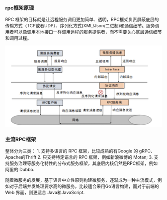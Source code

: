 ### rpc框架原理
RPC 框架的目标就是让远程服务调用更加简单、透明，RPC框架负责屏蔽底层的传输方式（TCP或者UDP）、序列化方式(XML/Json/二进制)和通信细节。服务调用者可以像调用本地接口一样调用远程的服务提供者，而不需要关心底层通信细节和调用过程。

![Alt text](RPC调用原理图.png)

### 主流RPC框架
整体分为三类：
    1. 支持多语言的 RPC 框架，比较成熟的有Google 的 gRPC、Apache的Thrift
    2. 只支持特定语言的 RPC 框架，例如新浪微博的 Motan;
    3. 支持服务治理等服务化特性的分布式服务框架，其底层内核仍然是RPC框架，例如阿里的 Dubbo.

随着微服务的发展，基于语言中立性原则构建微服务，逐渐成为一种主流模式，例如对于后端并发处理要求高的微服务，比较适合采用Go语言构建，而对于前端的 Web 界面，则更适合 Java和JavaScript.

